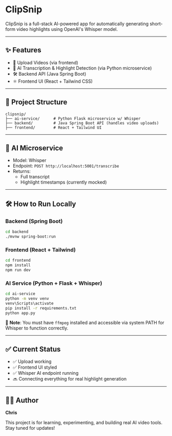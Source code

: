 # ClipSnip

ClipSnip is a full-stack AI-powered app for automatically generating short-form video highlights using OpenAI's Whisper model.

---

## ✨ Features

- 🎥 Upload Videos (via frontend)
- 🧠 AI Transcription & Highlight Detection (via Python microservice)
- 🛠️ Backend API (Java Spring Boot)
- ⚛️ Frontend UI (React + Tailwind CSS)

---

## 📁 Project Structure

```
clipsnip/
├── ai-service/      # Python Flask microservice w/ Whisper
├── backend/         # Java Spring Boot API (handles video uploads)
├── frontend/        # React + Tailwind UI
```

---

## 🧠 AI Microservice

- Model: Whisper
- Endpoint: `POST http://localhost:5001/transcribe`
- Returns:
  - Full transcript
  - Highlight timestamps (currently mocked)

---

## 🛠️ How to Run Locally

### Backend (Spring Boot)
```bash
cd backend
./mvnw spring-boot:run
```

### Frontend (React + Tailwind)
```bash
cd frontend
npm install
npm run dev
```

### AI Service (Python + Flask + Whisper)
```bash
cd ai-service
python -m venv venv
venv\Scripts\activate
pip install -r requirements.txt
python app.py
```

📌 **Note**: You must have `ffmpeg` installed and accessible via system PATH for Whisper to function correctly.

---

## ✅ Current Status

- ✅ Upload working
- ✅ Frontend UI styled
- ✅ Whisper AI endpoint running
- 🔜 Connecting everything for real highlight generation

---

## 👨‍💻 Author

**Chris**

This project is for learning, experimenting, and building real AI video tools. Stay tuned for updates!
